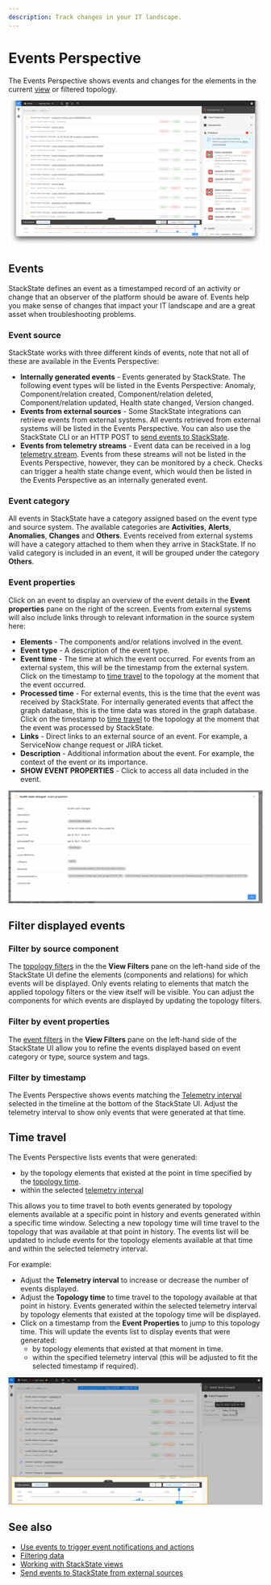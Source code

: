 ```yaml
---
description: Track changes in your IT landscape.
---
```


# Events Perspective

The Events Perspective shows events and changes for the elements in the current [view](../views/about_views.md) or filtered topology.

![The Events Perspective](../../../.gitbook/assets/v43_events-perspective.png)

## Events

StackState defines an event as a timestamped record of an activity or change that an observer of the platform should be aware of. Events help you make sense of changes that impact your IT landscape and are a great asset when troubleshooting problems.

### Event source

StackState works with three different kinds of events, note that not all of these are available in the Events Perspective:

* **Internally generated events** - Events generated by StackState. The following event types will be listed in the Events Perspective: Anomaly, Component/relation created, Component/relation deleted, Component/relation updated, Health state changed, Version changed.
* **Events from external sources** - Some StackState integrations can retrieve events from external systems. All events retrieved from external systems will be listed in the Events Perspective. You can also use the StackState CLI or an HTTP POST to [send events to StackState](../../../configure/telemetry/send_telemetry.md#events).
* **Events from telemetry streams** - Event data can be received in a log [telemetry stream](../../../configure/telemetry/checks_and_streams.md#telemetry-streams). Events from these streams will not be listed in the Events Perspective, however, they can be monitored by a check. Checks can trigger a health state change event, which would then be listed in the Events Perspective as an internally generated event.

### Event category

All events in StackState have a category assigned based on the event type and source system. The available categories are **Activities**, **Alerts**, **Anomalies**, **Changes** and **Others**. Events received from external systems will have a category attached to them when they arrive in StackState. If no valid category is included in an event, it will be grouped under the category **Others**.

### Event properties

Click on an event to display an overview of the event details in the **Event properties** pane on the right of the screen. Events from external systems will also include links through to relevant information in the source system here:

* **Elements** - The components and/or relations involved in the event.
* **Event type** - A description of the event type.
* **Event time** - The time at which the event occurred. For events from an external system, this will be the timestamp from the external system. Click on the timestamp to [time travel](events_perspective.md#time-travel) to the topology at the moment that the event occurred.
* **Processed time** - For external events, this is the time that the event was received by StackState. For internally generated events that affect the graph database, this is the time data was stored in the graph database. Click on the timestamp to [time travel](events_perspective.md#time-travel) to the topology at the moment that the event was processed by StackState.
* **Links** - Direct links to an external source of an event. For example, a ServiceNow change request or JIRA ticket.
* **Description** - Additional information about the event. For example, the context of the event or its importance.
* **SHOW EVENT PROPERTIES** - Click to access all data included in the event.

![Event properties](../../../.gitbook/assets/v43_event-properties.png)

## Filter displayed events

### Filter by source component

The [topology filters](../filters.md#filter-topology) in the the **View Filters** pane on the left-hand side of the StackState UI define the elements \(components and relations\) for which events will be displayed. Only events relating to elements that match the applied topology filters or the view itself will be visible. You can adjust the components for which events are displayed by updating the topology filters.

### Filter by event properties

The [event filters](../filters.md#filter-events) in the **View Filters** pane on the left-hand side of the StackState UI allow you to refine the events displayed based on event category or type, source system and tags.

### Filter by timestamp

The Events Perspective shows events matching the [Telemetry interval](/use/stackstate-ui/timeline-time-travel.md#telemetry-interval) selected in the timeline at the bottom of the StackState UI. Adjust the telemetry interval to show only events that were generated at that time.

## Time travel

The Events Perspective lists events that were generated:

* by the topology elements that existed at the point in time specified by the [topology time](/use/stackstate-ui/timeline-time-travel.md#topology-time).
* within the selected [telemetry interval](/use/stackstate-ui/timeline-time-travel.md#telemetry-interval)

This allows you to time travel to both events generated by topology elements available at a specific point in history and events generated within a specific time window. Selecting a new topology time will time travel to the topology that was available at that point in history. The events list will be updated to include events for the topology elements available at that time and within the selected telemetry interval.

For example:

* Adjust the **Telemetry interval** to increase or decrease the number of events displayed.
* Adjust the **Topology time** to time travel to the topology available at that point in history. Events generated within the selected telemetry interval by topology elements that existed at the topology time will be displayed.
* Click on a timestamp from the **Event Properties** to jump to this topology time. This will update the events list to display events that were generated:
  * by topology elements that existed at that moment in time.
  * within the specified telemetry interval \(this will be adjusted to fit the selected timestamp if required\).

![Timeline](../../../.gitbook/assets/v43_timeline.png)

## See also

* [Use events to trigger event notifications and actions](../../metrics-events/send-event-notifications.md)
* [Filtering data](../filters.md)
* [Working with StackState views](../views/about_views.md)
* [Send events to StackState from external sources](../../../configure/telemetry/send_telemetry.md#events)

